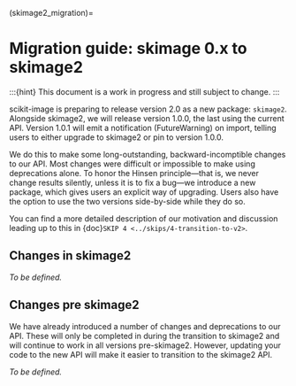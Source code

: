 (skimage2_migration)=

# Migration guide: skimage 0.x to skimage2

:::{hint}
This document is a work in progress and still subject to change.
:::

scikit-image is preparing to release version 2.0 as a new package: `skimage2`.
Alongside skimage2, we will release version 1.0.0, the last using the current API.
Version 1.0.1 will emit a notification (FutureWarning) on import, telling users to either upgrade to skimage2 or pin to version 1.0.0.

We do this to make some long-outstanding, backward-incomptible changes to our API.
Most changes were difficult or impossible to make using deprecations alone.
To honor the Hinsen principle—that is, we never change results silently, unless it is to fix a bug—we introduce a new package, which gives users an explicit way of upgrading.
Users also have the option to use the two versions side-by-side while they do so.

You can find a more detailed description of our motivation and discussion leading up to this in {doc}`SKIP 4 <../skips/4-transition-to-v2>`.

## Changes in skimage2

_To be defined._

## Changes pre skimage2

We have already introduced a number of changes and deprecations to our API.
These will only be completed in during the transition to skimage2 and will continue to work in all versions pre-skimage2.
However, updating your code to the new API will make it easier to transition to the skimage2 API.

_To be defined._
